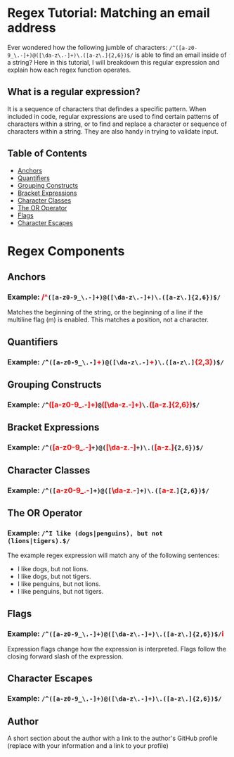 # Regex Tutorial: Matching an email address

Ever wondered how the following jumble of characters:
    `/^([a-z0-9_\.-]+)@([\da-z\.-]+)\.([a-z\.]{2,6})$/`
is able to find an email inside of a string? 
Here in this tutorial, I will breakdown this regular expression and explain how each regex function operates. 
## What is a regular expression?

It is a sequence of characters that defindes a specific pattern. When included in code, regular expressions are used to find certain patterns of characters within a string, or to find and replace a character or sequence of characters within a string. They are also handy in trying to validate input.

## Table of Contents

- [Anchors](#anchors)
- [Quantifiers](#quantifiers)
- [Grouping Constructs](#grouping-constructs)
- [Bracket Expressions](#bracket-expressions)
- [Character Classes](#character-classes)
- [The OR Operator](#the-or-operator)
- [Flags](#flags)
- [Character Escapes](#character-escapes)

# Regex Components

## Anchors
### Example: <span style="color:red">/^</span>`([a-z0-9_\.-]+)@([\da-z\.-]+)\.([a-z\.]{2,6})$/`
Matches the beginning of the string, or the beginning of a line if the multiline flag (m) is enabled. This matches a position, not a character.
## Quantifiers
### Example: `/^([a-z0-9_\.-]`<span style="color:red;">+</span>`)@([\da-z\.-]`<span style="color:red;">+</span>`)\.([a-z\.]`<span style="color:red;">{2,3}</span>`)$/`


## Grouping Constructs
### Example: `/^`<span style="color: red;">([a-z0-9_\.-]+)</span>`@`<span style="color: red;">([\da-z\.-]+)</span>`\.`<span style="color: red;">([a-z\.]{2,6})</span>`$/`

## Bracket Expressions
### Example: `/^(`<span style="color: red;">[a-z0-9_\.-]</span>`+)@(`<span style="color: red;">[\da-z\.-]</span>`+)\.(`<span style="color: red;">[a-z\.]</span>`{2,6})$/`

## Character Classes
### Example: `/^([`<span style="color: red;">a-z0-9_\.-</span>`]+)@([`<span style="color: red;">\da-z\.-</span>`]+)\.([`<span style="color: red;">a-z\.</span>`]{2,6})$/`

## The OR Operator
### Example: `/^I like (dogs|penguins), but not (lions|tigers).$/`
The example regex expression will match any of the following sentences:
- I like dogs, but not lions.
- I like dogs, but not tigers.
- I like penguins, but not lions.
- I like penguins, but not tigers.
## Flags
### Example: `/^([a-z0-9_\.-]+)@([\da-z\.-]+)\.([a-z\.]{2,6})$/`<span style="color:red;">i</span>
Expression flags change how the expression is interpreted. Flags follow the closing forward slash of the expression.
## Character Escapes
### Example: `/^([a-z0-9_\.-]+)@([\da-z\.-]+)\.([a-z\.]{2,6})$/`

## Author

A short section about the author with a link to the author's GitHub profile (replace with your information and a link to your profile)
